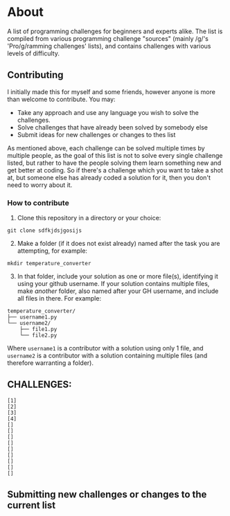 # About

A list of programming challenges for beginners and experts alike. The list is compiled from various programming challenge "sources" (mainly /g/'s 'Pro/g/ramming challenges' lists), and contains challenges with various levels of difficulty.

## Contributing

I initially made this for myself and some friends, however anyone is more than welcome to contribute. You may:

- Take any approach and use any language you wish to solve the challenges. 
- Solve challenges that have already been solved by somebody else
- Submit ideas for new challenges or changes to thes list

As mentioned above, each challenge can be solved multiple times by multiple people, as the goal of this list is not to solve every single challenge listed, but rather to have the people solving them learn something new and get better at coding. So if there's a challenge which you want to take a shot at, but someone else has already coded a solution for it, then you don't need to worry about it.

### How to contribute

1. Clone this repository in a directory or your choice:
```
git clone sdfkjdsjgosijs
```

2. Make a folder (if it does not exist already) named after the task you are attempting, for example:
```
mkdir temperature_converter
```

3. In that folder, include your solution as one or more file(s), identifying it using your github username. If your solution contains multiple files, make *another* folder, also named after your GH username, and include all files in there. For example:
```
temperature_converter/
├── username1.py
└── username2/
    ├── file1.py
    └── file2.py
```

Where ```username1``` is a contributor with a solution using only 1 file, and ```username2``` is a contributor with a solution containing multiple files (and therefore warranting a folder).

## CHALLENGES:
```
[1] 
[2]
[3]
[4]
[]
[]
[]
[]
[]
[]
[]
[]
[]
```

## Submitting new challenges or changes to the current list
